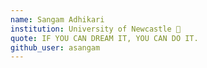 ```yaml
---
name: Sangam Adhikari
institution: University of Newcastle 🚩
quote: IF YOU CAN DREAM IT, YOU CAN DO IT.
github_user: asangam
---
```


